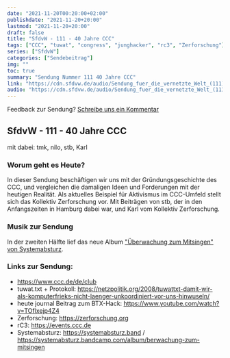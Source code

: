 ```yaml
---
date: "2021-11-20T00:20:00+02:00"
publishdate: "2021-11-20+20:00"
lastmod: "2021-11-20+20:00"
draft: false
title: "SfdvW - 111 - 40 Jahre CCC"
tags: ["CCC", "tuwat", "congress", "junghacker", "rc3", "Zerforschung"]
series: ["SfdvW"]
categories: ["Sendebeitrag"]
img: ""
toc: true
summary: "Sendung Nummer 111 40 Jahre CCC"
link: "https://cdn.sfdvw.de/audio/Sendung_fuer_die_vernetzte_Welt_(111)_2021_11_20_40_Jahre_CCC.mp3"
audio: "https://cdn.sfdvw.de/audio/Sendung_fuer_die_vernetzte_Welt_(111)_2021_11_20_40_Jahre_CCC.mp3"
---
```


<div align="center" id="example"></div>
<script src="https://cdn.podlove.org/web-player/embed.js"></script>

Feedback zur Sendung?
[Schreibe uns ein Kommentar](mailto:SfdvW@radiocorax.de)

## SfdvW - 111 - 40 Jahre CCC
mit dabei: tmk, nilo, stb, Karl

### Worum geht es Heute?
In dieser Sendung beschäftigen wir uns mit der Gründungsgeschichte des CCC, und vergleichen die damaligen Ideen und Forderungen mit der heutigen Realität.
Als aktuelles Beispiel für Aktivismus im CCC-Umfeld stellt sich das Kollektiv Zerforschung vor. Mit Beiträgen von stb, der in den Anfangszeiten in Hamburg dabei war, und Karl vom Kollektiv Zerforschung.

### Musik zur Sendung
In der zweiten Hälfte lief das neue Album ["Überwachung zum Mitsingen" von Systemabsturz](https://systemabsturz.bandcamp.com/album/berwachung-zum-mitsingen).

### Links zur Sendung:
* https://www.ccc.de/de/club
* tuwat.txt + Protokoll: https://netzpolitik.org/2008/tuwattxt-damit-wir-als-komputerfrieks-nicht-laenger-unkoordiniert-vor-uns-hinwuseln/
* heute journal Beitrag zum BTX-Hack: https://www.youtube.com/watch?v=TOflxejp4Z4
* Zerforschung: https://zerforschung.org
* rC3: https://events.ccc.de
* Systemabsturz: https://systemabsturz.band / https://systemabsturz.bandcamp.com/album/berwachung-zum-mitsingen



<script>
  podlovePlayer('#example', '/blog/sfdvw111.json');
</script>
